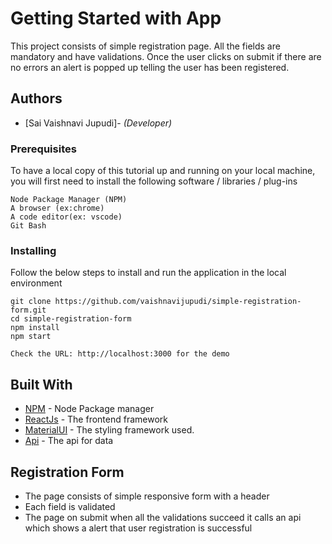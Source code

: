 # Getting Started with App

This project consists of simple registration page. All the fields are mandatory and have validations. Once the user clicks on submit if there are no errors an alert is popped up telling the user has been registered.

## Authors

- [Sai Vaishnavi Jupudi]- _(Developer)_

### Prerequisites

To have a local copy of this tutorial up and running on your local machine, you will first need to install the following software / libraries / plug-ins
​
```
Node Package Manager (NPM)
A browser (ex:chrome)
A code editor(ex: vscode)
Git Bash
```

### Installing

Follow the below steps to install and run the application in the local environment

```
git clone https://github.com/vaishnavijupudi/simple-registration-form.git
cd simple-registration-form
npm install
npm start
```

```
Check the URL: http://localhost:3000 for the demo
```

## Built With

- [NPM](https://docs.npmjs.com/downloading-and-installing-node-js-and-npm) - Node Package manager
- [ReactJs](https://reactjs.org/docs/create-a-new-react-app.html) - The frontend framework
- [MaterialUI](https://mui.com/material-ui/) - The styling framework used.
- [Api](https://fullstack-test-navy.vercel.app/api/users/create) - The api for data

## Registration Form
- The page consists of simple responsive form  with a header
- Each field is validated 
- The page on submit when all the validations succeed it calls an api which shows a alert that user registration is successful

